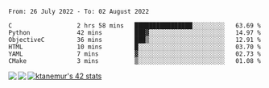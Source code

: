 <!--START_SECTION:waka-->

```text
From: 26 July 2022 - To: 02 August 2022

C                  2 hrs 58 mins   ████████████████░░░░░░░░░   63.69 %
Python             42 mins         ███▓░░░░░░░░░░░░░░░░░░░░░   14.97 %
ObjectiveC         36 mins         ███▒░░░░░░░░░░░░░░░░░░░░░   12.91 %
HTML               10 mins         █░░░░░░░░░░░░░░░░░░░░░░░░   03.70 %
YAML               7 mins          ▓░░░░░░░░░░░░░░░░░░░░░░░░   02.73 %
CMake              3 mins          ▒░░░░░░░░░░░░░░░░░░░░░░░░   01.08 %
```

<!--END_SECTION:waka-->
<a href="https://github.com/anuraghazra/github-readme-stats">
  <img align="left" src="https://github-readme-stats.vercel.app/api?username=Tanesan&count_private=true&show_icons=true" />
<img align="left" src="https://github-readme-stats.vercel.app/api/top-langs/?username=Tanesan" />
</a>

[![ktanemur's 42 stats](https://badge42.vercel.app/api/v2/cl1wslf6s002109l771rng2w8/stats?cursusId=21&coalitionId=62)](https://github.com/JaeSeoKim/badge42)
